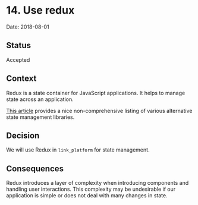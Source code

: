 # 14. Use redux

Date: 2018-08-01

## Status

Accepted

## Context

Redux is a state container for JavaScript applications. It helps to manage state across an application.

[This article](https://hackernoon.com/the-react-state-museum-a278c726315) provides a nice non-comprehensive listing of various alternative state management libraries.

## Decision

We will use Redux in `link_platform` for state management.

## Consequences

Redux introduces a layer of complexity when introducing components and handling user interactions. This complexity may be undesirable if our application is simple or does not deal with many changes in state.
